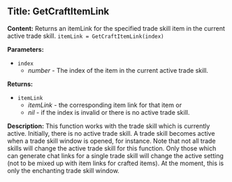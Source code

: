 ## Title: GetCraftItemLink

**Content:**
Returns an itemLink for the specified trade skill item in the current active trade skill.
`itemLink = GetCraftItemLink(index)`

**Parameters:**
- `index`
  - *number* - The index of the item in the current active trade skill.

**Returns:**
- `itemLink`
  - *itemLink* - the corresponding item link for that item or
  - *nil* - if the index is invalid or there is no active trade skill.

**Description:**
This function works with the trade skill which is currently active. Initially, there is no active trade skill. A trade skill becomes active when a trade skill window is opened, for instance.
Note that not all trade skills will change the active trade skill for this function. Only those which can generate chat links for a single trade skill will change the active setting (not to be mixed up with item links for crafted items). At the moment, this is only the enchanting trade skill window.